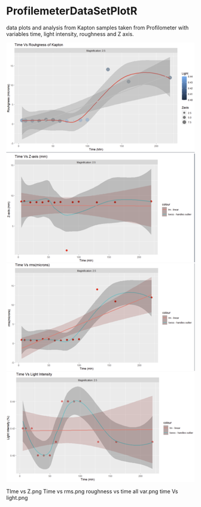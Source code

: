# ProfilemeterDataSetPlotR
data plots and analysis from Kapton samples taken from Profilometer with variables time, light intensity, roughness and Z axis.

<img src="plot images/roughness vs time all var.png" alt="Alt text" title="Optional title">
<img src="plot images/TIme vs Z.png" alt="Alt text" title="Optional title">
<img src="plot images/Time vs rms.png" alt="Alt text" title="Optional title">
<img src="plot images/time Vs light.png" alt="Alt text" title="Optional title">

TIme vs Z.png
Time vs rms.png
roughness vs time all var.png
time Vs light.png
